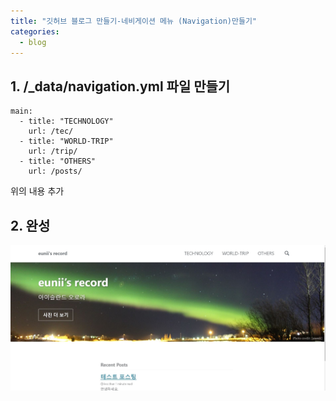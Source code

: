 ```yaml
---
title: "깃허브 블로그 만들기-네비게이션 메뉴 (Navigation)만들기"
categories:
  - blog
---
```


## 1. /_data/navigation.yml 파일 만들기

```
main:
  - title: "TECHNOLOGY"
    url: /tec/
  - title: "WORLD-TRIP"
    url: /trip/
  - title: "OTHERS"
    url: /posts/
```    
위의 내용 추가


## 2. 완성

![캡쳐](/assets/images/nav.JPG)

